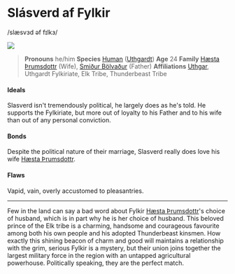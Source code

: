 # Slásverd af Fylkir
/slæsvɜd əf fɪlkɜ/

![](slasverd-af-fylkir.png)

> **Pronouns** he/him
> **Species** [Human](../../species/homonid/human) ([Uthgardt](../../index))
> **Age** 24
> **Family** [Hæsta Þrumsdottr](hæsta%20Þrumsdottr) (Wife), [Smiður Bölvaður](smiður_bölvaður) (Father)
> **Affiliations** [Uthgar](../../cosmology/daemons/apotheotes/uthgar), Uthgardt Fylkiriate, Elk Tribe, Thunderbeast Tribe

#### Ideals
Slasverd isn't tremendously political, he largely does as he's told. He supports the Fylkiriate, but more out of loyalty to his Father and to his wife than out of any personal conviction.

#### Bonds
Despite the political nature of their marriage, Slasverd really does love his wife [Hæsta Þrumsdottr](hæsta%20Þrumsdottr).

#### Flaws
Vapid, vain, overly accustomed to pleasantries.

---

Few in the land can say a bad word about Fylkir [Hæsta Þrumsdottr](hæsta%20Þrumsdottr)'s choice of husband, which is in part why he is her choice of husband. This beloved prince of the Elk tribe is a charming, handsome and courageous favourite among both his own people and his adopted Thunderbeast kinsmen. How exactly this shining beacon of charm and good will maintains a relationship with the grim, serious Fylkir is a mystery, but their union joins together the largest military force in the region with an untapped agricultural powerhouse. Politically speaking, they are the perfect match.